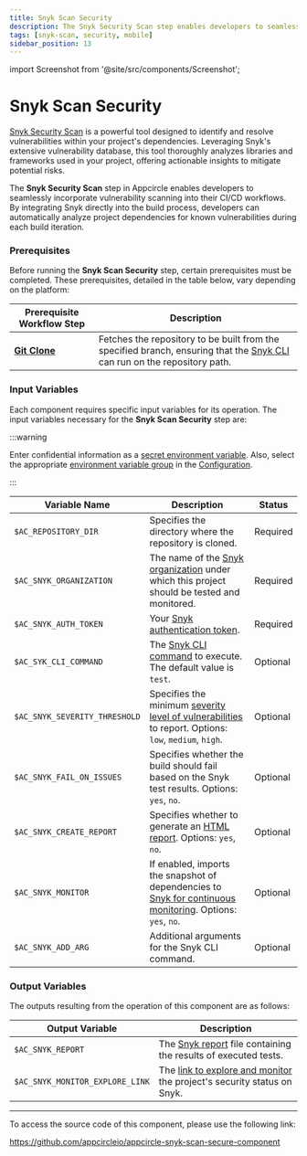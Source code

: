 ```yaml
---
title: Snyk Scan Security
description: The Snyk Security Scan step enables developers to seamlessly incorporate vulnerability scanning into their CI/CD workflows.
tags: [snyk-scan, security, mobile]
sidebar_position: 13
---
```


import Screenshot from '@site/src/components/Screenshot';

# Snyk Scan Security

[Snyk Security Scan](https://snyk.io/learn/vulnerability-scanner/) is a powerful tool designed to identify and resolve vulnerabilities within your project's dependencies. Leveraging Snyk's extensive vulnerability database, this tool thoroughly analyzes libraries and frameworks used in your project, offering actionable insights to mitigate potential risks.

The **Snyk Security Scan** step in Appcircle enables developers to seamlessly incorporate vulnerability scanning into their CI/CD workflows. By integrating Snyk directly into the build process, developers can automatically analyze project dependencies for known vulnerabilities during each build iteration.

### Prerequisites

Before running the **Snyk Scan Security** step, certain prerequisites must be completed. These prerequisites, detailed in the table below, vary depending on the platform:

| Prerequisite Workflow Step | Description                                                                                   |
| -------------------------- | --------------------------------------------------------------------------------------------- |
| [**Git Clone**](/workflows/common-workflow-steps/#git-clone) | Fetches the repository to be built from the specified branch, ensuring that the [Snyk CLI](https://docs.snyk.io/snyk-cli) can run on the repository path. |

<Screenshot url='https://cdn.appcircle.io/docs/assets/common-workflow-components-snyk-scan-cloud-upload_1.png'/>

### Input Variables

Each component requires specific input variables for its operation. The input variables necessary for the **Snyk Scan Security** step are:

<Screenshot url='https://cdn.appcircle.io/docs/assets/common-workflow-components-snyk-scan-cloud-upload_2.png'/>

:::warning

Enter confidential information as a [secret environment variable](/environment-variables/managing-variables#adding-key-and-text-based-value-pairs). Also, select the appropriate [environment variable group](/environment-variables/managing-variables#using-environment-variable-groups-in-builds) in the [Configuration](/build/build-process-management/build-profile-configuration/).

:::

| Variable Name                 | Description                                                                                               | Status    |
|-------------------------------|-----------------------------------------------------------------------------------------------------------|-----------|
| `$AC_REPOSITORY_DIR`          | Specifies the directory where the repository is cloned.                                                   | Required  |
| `$AC_SNYK_ORGANIZATION`       | The name of the [Snyk organization](https://docs.snyk.io/snyk-admin/groups-and-organizations/organizations) under which this project should be tested and monitored.                | Required  |
| `$AC_SNYK_AUTH_TOKEN`         | Your [Snyk authentication token](https://docs.snyk.io/snyk-api/authentication-for-api).                                                                           | Required  |
| `$AC_SYK_CLI_COMMAND`         | The [Snyk CLI command](https://docs.snyk.io/snyk-cli/cli-commands-and-options-summary) to execute. The default value is `test`.                                             | Optional  |
| `$AC_SNYK_SEVERITY_THRESHOLD` | Specifies the minimum [severity level of vulnerabilities](https://docs.snyk.io/manage-risk/prioritize-your-issues/severity-levels) to report. Options: `low`, `medium`, `high`.      | Optional  |
| `$AC_SNYK_FAIL_ON_ISSUES`     | Specifies whether the build should fail based on the Snyk test results. Options: `yes`, `no`.             | Optional  |
| `$AC_SNYK_CREATE_REPORT`      | Specifies whether to generate an [HTML report](https://docs.snyk.io/manage-risk/reporting/getting-started-with-snyk-reports). Options: `yes`, `no`.                                       | Optional  |
| `$AC_SNYK_MONITOR`            | If enabled, imports the snapshot of dependencies to [Snyk for continuous monitoring](https://docs.snyk.io/snyk-cli/commands/monitor). Options: `yes`, `no`. | Optional  |
| `$AC_SNYK_ADD_ARG`            | Additional arguments for the Snyk CLI command.                                                             | Optional  |                                                         | Optional  |


### Output Variables

The outputs resulting from the operation of this component are as follows:

| Output Variable                | Description                                                                                                              |
|--------------------------------|--------------------------------------------------------------------------------------------------------------------------|
| `$AC_SNYK_REPORT`              | The [Snyk report](https://docs.snyk.io/manage-risk/reporting/) file containing the results of executed tests.            |
| `$AC_SNYK_MONITOR_EXPLORE_LINK`| The [link to explore and monitor](https://docs.snyk.io/snyk-cli/commands/monitor) the project's security status on Snyk. |

---

To access the source code of this component, please use the following link:

https://github.com/appcircleio/appcircle-snyk-scan-secure-component
